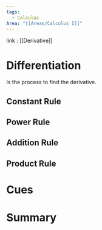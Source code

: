 ```yaml
---
tags:
  - Calculus
Area: "[[Areas/Calculus I]]"
---
```

link : [[Derivative]]
# Differentiation
Is the process to find the derivative.
## Constant Rule
## Power Rule
## Addition Rule
## Product Rule

# Cues
# Summary
```

```